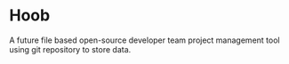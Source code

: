# Hoob
A future file based open-source developer team project management tool using git repository to store data.
